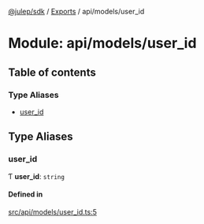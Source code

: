 [@julep/sdk](../README.md) / [Exports](../modules.md) / api/models/user\_id

# Module: api/models/user\_id

## Table of contents

### Type Aliases

- [user\_id](api_models_user_id.md#user_id)

## Type Aliases

### user\_id

Ƭ **user\_id**: `string`

#### Defined in

[src/api/models/user_id.ts:5](https://github.com/julep-ai/julep/blob/035e7f91b35da5c19151875490e535b6923a07fe/sdks/ts/src/api/models/user_id.ts#L5)
